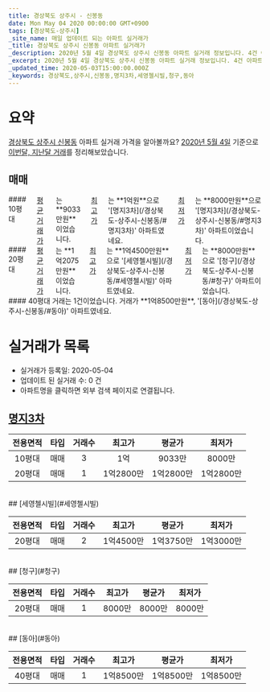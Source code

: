 ```yaml
---
title: 경상북도 상주시 - 신봉동
date: Mon May 04 2020 00:00:00 GMT+0900
tags: [경상북도-상주시]
_site_name: 매일 업데이트 되는 아파트 실거래가
_title: 경상북도 상주시 신봉동 아파트 실거래가
_description: 2020년 5월 4일 경상북도 상주시 신봉동 아파트 실거래 정보입니다. 4건 아파트 정보가 있습니다.
_excerpt: 2020년 5월 4일 경상북도 상주시 신봉동 아파트 실거래 정보입니다. 4건 아파트 정보가 있습니다.
_updated_time: 2020-05-03T15:00:00.000Z
_keywords: 경상북도,상주시,신봉동,명지3차,세영첼시빌,청구,동아
---
```





# 요약
<ins>경상북도 상주시 신봉동</ins> 아파트 실거래 가격을 알아볼까요? <ins>2020년 5월 4일</ins> 기준으로 <ins>이번달, 지난달 거래</ins>를 정리해보았습니다.

## 매매
<div class="container">
<div class="six columns" markdown="1">
#### 10평대
<ins>평균 거래가</ins>는 **9033만원**이었습니다. <ins>최고가</ins>는 **1억원**으로 '[명지3차](/경상북도-상주시-신봉동/#명지3차)' 아파트였네요. <ins>최저가</ins>는 **8000만원**으로 '[명지3차](/경상북도-상주시-신봉동/#명지3차)' 아파트이었습니다.
</div>
<div class="six columns" markdown="1">
#### 20평대
<ins>평균 거래가</ins>는 **1억2075만원**이었습니다. <ins>최고가</ins>는 **1억4500만원**으로 '[세영첼시빌](/경상북도-상주시-신봉동/#세영첼시빌)' 아파트였네요. <ins>최저가</ins>는 **8000만원**으로 '[청구](/경상북도-상주시-신봉동/#청구)' 아파트이었습니다.
</div>
</div>
<div class="container">
<div class="twelve columns" markdown="1">
#### 40평대
거래는 1건이었습니다. 거래가 **1억8500만원**, '[동아](/경상북도-상주시-신봉동/#동아)' 아파트였네요.
</div>
</div>



# 실거래가 목록
- 실거래가 등록일: 2020-05-04
- 업데이트 된 실거래 수: 0 건
- 아파트명을 클릭하면 외부 검색 페이지로 연결됩니다.

## [명지3차](#명지3차)

|전용면적|타입|거래수|최고가|평균가|최저가|
|:---:|:---:|:---:|:---:|:---:|:---:|
|10평대|<span class="deal-type-1">매매</span>|3|1억|9033만|8000만|
|20평대|<span class="deal-type-1">매매</span>|1|1억2800만|1억2800만|1억2800만|

<br/>
## [세영첼시빌](#세영첼시빌)

|전용면적|타입|거래수|최고가|평균가|최저가|
|:---:|:---:|:---:|:---:|:---:|:---:|
|20평대|<span class="deal-type-1">매매</span>|2|1억4500만|1억3750만|1억3000만|

<br/>
## [청구](#청구)

|전용면적|타입|거래수|최고가|평균가|최저가|
|:---:|:---:|:---:|:---:|:---:|:---:|
|20평대|<span class="deal-type-1">매매</span>|1|8000만|8000만|8000만|

<br/>
## [동아](#동아)

|전용면적|타입|거래수|최고가|평균가|최저가|
|:---:|:---:|:---:|:---:|:---:|:---:|
|40평대|<span class="deal-type-1">매매</span>|1|1억8500만|1억8500만|1억8500만|

<br/>



